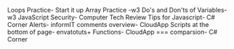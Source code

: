 Loops Practice- Start it up 
Array Practice -w3
Do's and Don'ts of Variables- w3
JavaScript Security- Computer Tech Review
Tips for Javascript- C# Corner
Alerts- informIT
comments overview- CloudApp
Scripts at the bottom of page- envatotuts+
Functions- CloudApp
=== comparsion- C# Corner 